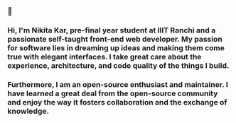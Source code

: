 ### 👋

### Hi, I'm Nikita Kar, pre-final year student at IIIT Ranchi and a passionate self-taught front-end web developer. My passion for software lies in dreaming up ideas and making them come true with elegant interfaces. I take great care about the experience, architecture, and code quality of the things I build.

### Furthermore, I am an open-source enthusiast and maintainer. I have learned a great deal from the open-source community and enjoy the way it fosters collaboration and the exchange of knowledge.

<!--
**avocadocodes/avocadocodes** is a ✨ _special_ ✨ repository because its `README.md` (this file) appears on your GitHub profile.

Here are some ideas to get you started:

- 🔭 I’m currently working on 
- 🌱 I’m currently learning back-end
- 👯 I’m looking to collaborate on ...
- 🤔 I’m looking for help with ...
- 💬 Ask me about ...
- 📫 How to reach me: ...
- 😄 Pronouns: ...
- ⚡ Fun fact: ...
-->
